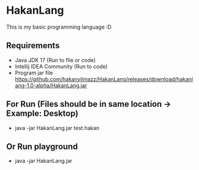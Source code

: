 # HakanLang
 This is my basic programming language :D

## Requirements
* Java JDK 17 (Run to file or code)
* Intellij IDEA Community (Run to code)
* Program jar file https://github.com/hakanyilmazz/HakanLang/releases/download/hakanlang-1.0-alpha/HakanLang.jar

## For Run (Files should be in same location -> Example: Desktop)
* java -jar HakanLang.jar test.hakan
## Or Run playground
* java -jar HakanLang.jar
